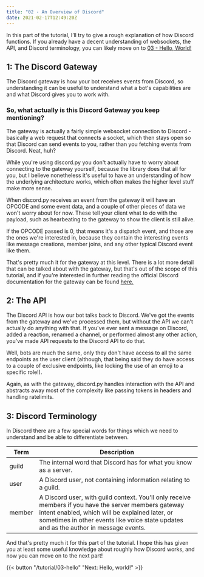 ```yaml
---
title: "02 - An Overview of Discord"
date: 2021-02-17T12:49:20Z
---
```


In this part of the tutorial, I’ll try to give a rough explanation of how Discord functions. If you already have a decent understanding of websockets, the API, and Discord terminology, you can likely move on to [03 - Hello, World!](/tutorial/03-hello)

## 1: The Discord Gateway

The Discord gateway is how your bot receives events from Discord, so understanding it can be useful to understand what a bot's capabilities are and what Discord gives you to work with.

### So, what actually **is** this Discord Gateway you keep mentioning?

The gateway is actually a fairly simple websocket connection to Discord - basically a web request that connects a socket, which then stays open so that Discord can send events to you, rather than you fetching events from Discord. Neat, huh?

While you're using discord.py you don't actually have to worry about connecting to the gateway yourself, because the library does that all for you, but I believe nonetheless it's useful to have an understanding of how the underlying architecture works, which often makes the higher level stuff make more sense.

When discord.py receives an event from the gateway it will have an OPCODE and some event data, and a couple of other pieces of data we won't worry about for now. These tell your client what to do with the payload, such as hearbeating to the gateway to show the client is still alive.

If the OPCODE passed is 0, that means it's a dispatch event, and those are the ones we're interested in, because they contain the interesting events like message creations, member joins, and any other typical Discord event like them.

That's pretty much it for the gateway at this level. There is a lot more detail that can be talked about with the gateway, but that's out of the scope of this tutorial, and if you're interested in further reading the official Discord documentation for the gateway can be found [here.](https://discord.com/developers/docs/topics/gateway)

## 2: The API

The Discord API is how our bot talks back to Discord. We've got the events from the gateway and we've processed them, but without the API we can't actually do anything with that. If you've ever sent a message on Discord, added a reaction, renamed a channel, or performed almost any other action, you've made API requests to the Discord API to do that.

Well, bots are much the same, only they don't have access to all the same endpoints as the user client (although, that being said they do have access to a couple of exclusive endpoints, like locking the use of an emoji to a specific role!).

Again, as with the gateway, discord.py handles interaction with the API and abstracts away most of the complexity like passing tokens in headers and handling ratelimits.

## 3: Discord Terminology

In Discord there are a few special words for things which we need to understand and be able to differentiate between.

| Term   | Description                                                                                                                                                                                                                                      |
|--------|--------------------------------------------------------------------------------------------------------------------------------------------------------------------------------------------------------------------------------------------------|
| guild  | The internal word that Discord has for what you know as a server.                                                                                                                                                                                |
| user   | A Discord user, not containing information relating to a guild.                                                                                                                                                                                  |
| member | A Discord user, with guild context. You'll only receive members if you have the server members gateway intent enabled, which will be explained later, or sometimes in other events like voice state updates and as the author in message events. |

And that's pretty much it for this part of the tutorial. I hope this has given you at least some useful knowledge about roughly how Discord works, and now you can move on to the next part!

{{< button "/tutorial/03-hello" "Next: Hello, world!" >}}
